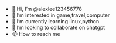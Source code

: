 - 👋 Hi, I’m @alexlee123456778
- 👀 I’m interested in game,travel,computer
- 🌱 I’m currently learning linux,python
- 💞️ I’m looking to collaborate on chatgpt
- 📫 How to reach me 

<!---
alexlee123456778/alexlee123456778 is a ✨ special ✨ repository because its `README.md` (this file) appears on your GitHub profile.
You can click the Preview link to take a look at your changes.
--->
